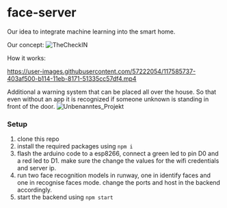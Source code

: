 # face-server

Our idea to integrate machine learning into the smart home.

Our concept:
![TheCheckIN](https://user-images.githubusercontent.com/57222054/117571313-558d3080-b0ce-11eb-8e4e-8b9a0bbe1eb0.png)

How it works:

https://user-images.githubusercontent.com/57222054/117585737-403af500-b114-11eb-8171-51335cc57df4.mp4


Additional a warning system that can be placed all over the house. 
So that even without an app it is recognized if someone unknown is standing in front of the door.
![Unbenanntes_Projekt](https://user-images.githubusercontent.com/57222054/117572593-e4e91280-b0d3-11eb-9e61-6ad781896877.png)

### Setup

1. clone this repo
2. install the required packages using `npm i`
3. flash the arduino code to a esp8266, connect a green led to pin D0 and a red led to D1. make sure the change the values for the wifi credentials and server ip.
4. run two face recognition models in runway, one in identify faces and one in recognise faces mode. change the ports and host in the backend accordingly.
5. start the backend using `npm start`